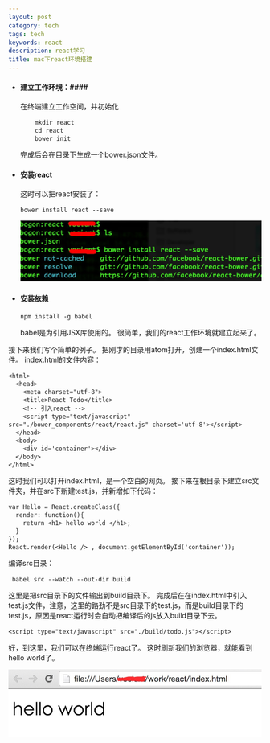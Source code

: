 ```yaml
---
layout: post
category: tech
tags: tech
keywords: react
description: react学习
title: mac下react环境搭建
---
```


* #### 建立工作环境：####
	在终端建立工作空间，并初始化

	``` 
		mkdir react
		cd react
		bower init
	```

    完成后会在目录下生成一个bower.json文件。
* #### 安装react ####
    这时可以把react安装了：

    ```
    bower install react --save
    ```

    ![image](/images/create.png)

* #### 安装依赖 ####

	```
	npm install -g babel
	```

	babel是为引用JSX库使用的。
很简单，我们的react工作环境就建立起来了。

接下来我们写个简单的例子。
把刚才的目录用atom打开，创建一个index.html文件。
index.html的文件内容：

```
<html>
  <head>
    <meta charset="utf-8">
    <title>React Todo</title>
    <!-- 引入react -->
    <script type="text/javascript" src="./bower_components/react/react.js" charset='utf-8'></script>
  </head>
  <body>
    <div id='container'></div>
  </body>
</html>
```

这时我们可以打开index.html，是一个空白的网页。
接下来在根目录下建立src文件夹，并在src下新建test.js，并新增如下代码：

```
var Hello = React.createClass({
  render: function(){
    return <h1> hello world </h1>;
  }
});
React.render(<Hello /> , document.getElementById('container'));
```

编译src目录：

```
 babel src --watch --out-dir build
```
这里是把src目录下的文件输出到build目录下。
完成后在在index.html中引入test.js文件，注意，这里的路劲不是src目录下的test.js，而是build目录下的test.js，原因是react运行时会自动把编译后的js放入build目录下去。

```
<script type="text/javascript" src="./build/todo.js"></script>
```

好，到这里，我们可以在终端运行react了。
这时刷新我们的浏览器，就能看到hello world了。

![image](/images/react_result.jpeg)



